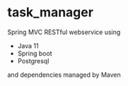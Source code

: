 # task_manager

Spring MVC RESTful webservice using
* Java 11 
* Spring boot
* Postgresql

and dependencies managed by Maven
